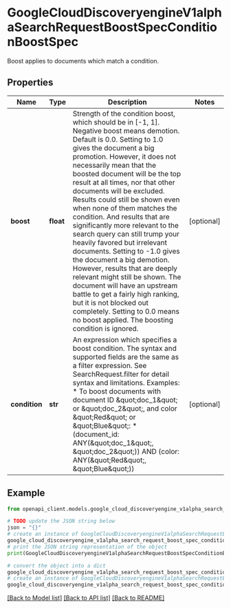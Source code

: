 # GoogleCloudDiscoveryengineV1alphaSearchRequestBoostSpecConditionBoostSpec

Boost applies to documents which match a condition.

## Properties

Name | Type | Description | Notes
------------ | ------------- | ------------- | -------------
**boost** | **float** | Strength of the condition boost, which should be in [-1, 1]. Negative boost means demotion. Default is 0.0. Setting to 1.0 gives the document a big promotion. However, it does not necessarily mean that the boosted document will be the top result at all times, nor that other documents will be excluded. Results could still be shown even when none of them matches the condition. And results that are significantly more relevant to the search query can still trump your heavily favored but irrelevant documents. Setting to -1.0 gives the document a big demotion. However, results that are deeply relevant might still be shown. The document will have an upstream battle to get a fairly high ranking, but it is not blocked out completely. Setting to 0.0 means no boost applied. The boosting condition is ignored. | [optional] 
**condition** | **str** | An expression which specifies a boost condition. The syntax and supported fields are the same as a filter expression. See SearchRequest.filter for detail syntax and limitations. Examples: * To boost documents with document ID \&quot;doc_1\&quot; or \&quot;doc_2\&quot;, and color \&quot;Red\&quot; or \&quot;Blue\&quot;: * (document_id: ANY(\&quot;doc_1\&quot;, \&quot;doc_2\&quot;)) AND (color: ANY(\&quot;Red\&quot;, \&quot;Blue\&quot;)) | [optional] 

## Example

```python
from openapi_client.models.google_cloud_discoveryengine_v1alpha_search_request_boost_spec_condition_boost_spec import GoogleCloudDiscoveryengineV1alphaSearchRequestBoostSpecConditionBoostSpec

# TODO update the JSON string below
json = "{}"
# create an instance of GoogleCloudDiscoveryengineV1alphaSearchRequestBoostSpecConditionBoostSpec from a JSON string
google_cloud_discoveryengine_v1alpha_search_request_boost_spec_condition_boost_spec_instance = GoogleCloudDiscoveryengineV1alphaSearchRequestBoostSpecConditionBoostSpec.from_json(json)
# print the JSON string representation of the object
print(GoogleCloudDiscoveryengineV1alphaSearchRequestBoostSpecConditionBoostSpec.to_json())

# convert the object into a dict
google_cloud_discoveryengine_v1alpha_search_request_boost_spec_condition_boost_spec_dict = google_cloud_discoveryengine_v1alpha_search_request_boost_spec_condition_boost_spec_instance.to_dict()
# create an instance of GoogleCloudDiscoveryengineV1alphaSearchRequestBoostSpecConditionBoostSpec from a dict
google_cloud_discoveryengine_v1alpha_search_request_boost_spec_condition_boost_spec_from_dict = GoogleCloudDiscoveryengineV1alphaSearchRequestBoostSpecConditionBoostSpec.from_dict(google_cloud_discoveryengine_v1alpha_search_request_boost_spec_condition_boost_spec_dict)
```
[[Back to Model list]](../README.md#documentation-for-models) [[Back to API list]](../README.md#documentation-for-api-endpoints) [[Back to README]](../README.md)


